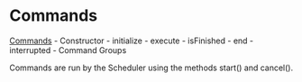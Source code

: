 # Commands

 [Commands](http://first.wpi.edu/FRC/roborio/release/docs/java/edu/wpi/first/wpilibj/command/Command.html)
    - Constructor
    - initialize
    - execute
    - isFinished
    - end
    - interrupted
    - Command Groups

Commands are run by the Scheduler using the methods start() and cancel().
